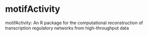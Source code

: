 # motifActivity
motifActivity: An R package for the computational reconstruction of transcription regulatory networks from high-throughput data
